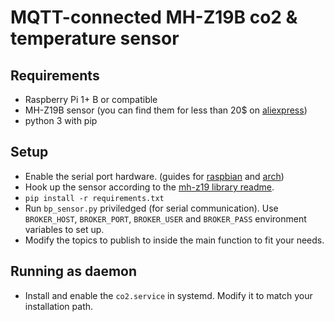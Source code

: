 # MQTT-connected MH-Z19B co2 & temperature sensor

## Requirements
- Raspberry Pi 1+ B or compatible
- MH-Z19B sensor (you can find them for less than 20$ on [aliexpress](https://www.aliexpress.com/wholesale?SearchText=mh+z19b))
- python 3 with pip

## Setup
- Enable the serial port hardware. (guides for [raspbian](https://github.com/UedaTakeyuki/mh-z19/wiki/How-to-Enable-Serial-Port-hardware-on-the-Raspberry-Pi) and [arch](https://logicalgenetics.com/serial-on-raspberry-pi-arch-linux/))
- Hook up the sensor according to the [mh-z19 library readme](https://github.com/UedaTakeyuki/mh-z19#cabling).
- `pip install -r requirements.txt`
- Run `bp_sensor.py` priviledged (for serial communication). Use `BROKER_HOST`, `BROKER_PORT`, `BROKER_USER` and `BROKER_PASS` environment variables to set up.
- Modify the topics to publish to inside the main function to fit your needs.

## Running as daemon
- Install and enable the `co2.service` in systemd. Modify it to match your installation path.
